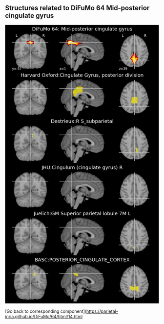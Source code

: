 


## Structures related to DiFuMo 64 Mid-posterior cingulate gyrus

![14](14.jpg "Structures related to DiFuMo 64 Mid-posterior cingulate gyrus")

[Go back to corresponding component](https://parietal-inria.github.io/DiFuMo/64/html/14.html